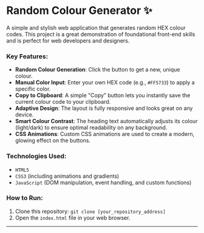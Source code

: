 # Random Colour Generator ✨

A simple and stylish web application that generates random HEX colour codes. This project is a great demonstration of foundational front-end skills and is perfect for web developers and designers.

### Key Features:

* **Random Colour Generation**: Click the button to get a new, unique colour.
* **Manual Color Input**: Enter your own HEX code (e.g., `#FF5733`) to apply a specific color.
* **Copy to Clipboard**: A simple "Copy" button lets you instantly save the current colour code to your clipboard.
* **Adaptive Design**: The layout is fully responsive and looks great on any device.
* **Smart Colour Contrast**: The heading text automatically adjusts its colour (light/dark) to ensure optimal readability on any background.
* **CSS Animations**: Custom CSS animations are used to create a modern, glowing effect on the buttons.

### Technologies Used:

* `HTML5`
* `CSS3` (including animations and gradients)
* `JavaScript` (DOM manipulation, event handling, and custom functions)

### How to Run:

1.  Clone this repository: `git clone [your_repository_address]`
2.  Open the `index.html` file in your web browser.

---
